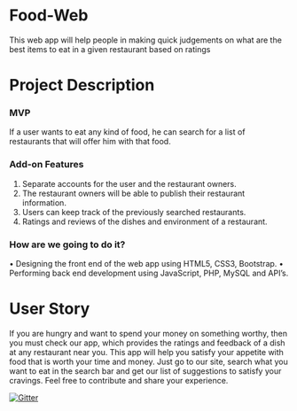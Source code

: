 # Food-Web
This web app will help people in making quick judgements on what are the best items to eat in a given restaurant based on ratings

# Project Description
### MVP
If a user wants to eat any kind of food, he can search for a list of restaurants that will offer him with that food.

### Add-on Features
1. Separate accounts for the user and the restaurant owners. 
2. The restaurant owners will be able to publish their restaurant information.
3. Users can keep track of the previously searched restaurants.
4. Ratings and reviews of the dishes and environment of a restaurant.

### How are we going to do it?
•	Designing the front end of the web app using HTML5, CSS3, Bootstrap.
•	Performing back end development using JavaScript, PHP, MySQL and API’s. 

# User Story
If you are hungry and want to spend your money on something worthy, then you must check our app, which provides the ratings and feedback of a dish at any restaurant near you. This app will help you satisfy your appetite with food that is worth your time and money. Just go to our site, search what you want to eat in the search bar and get our list of suggestions to satisfy your cravings. Feel free to contribute and share your experience. 
  

[![Gitter](https://badges.gitter.im/Join%20Chat.svg)](https://gitter.im/FoodEnthusiasts/FoodEnthusiastsChatForum?utm_source=badge&utm_medium=badge&utm_campaign=pr-badge&utm_content=badge)
